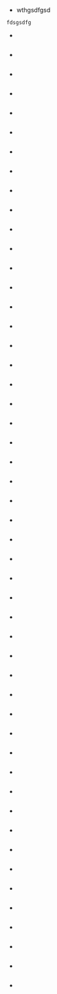 * wthgsdfgsd
```
fdsgsdfg
```
* 
```

```
* 
```

```
* 
```

```
* 
```

```
* 
```

```
* 
```

```
* 
```

```
* 
```

```
* 
```

```
* 
```

```
* 
```

```
* 
```

```
* 
```

```
* 
```

```
* 
```

```
* 
```

```
* 
```

```
* 
```

```
* 
```

```
* 
```

```
* 
```

```
* 
```

```
* 
```

```
* 
```

```
* 
```

```
* 
```

```
* 
```

```
* 
```

```
* 
```

```
* 
```

```
* 
```

```
* 
```

```
* 
```

```
* 
```

```
* 
```

```
* 
```

```
* 
```

```
* 
```

```
* 
```

```
* 
```

```
* 
```

```
* 
```

```
* 
```

```
* 
```

```
* 
```

```
* 
```

```
* 
```

```
* 
```

```
* 
```

```
* 
```

```
